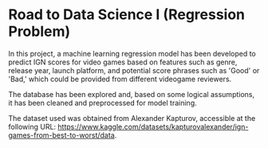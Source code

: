 # Road to Data Science I (Regression Problem)

In this project, a machine learning regression model has been developed to predict IGN scores for video games based on features such as genre, release year, launch platform, and potential score phrases such as 'Good' or 'Bad,' which could be provided from different videogame reviewers.

The database has been explored and, based on some logical assumptions, it has been cleaned and preprocessed for model training.

The dataset used was obtained from Alexander Kapturov, accessible at the following URL: https://www.kaggle.com/datasets/kapturovalexander/ign-games-from-best-to-worst/data.
